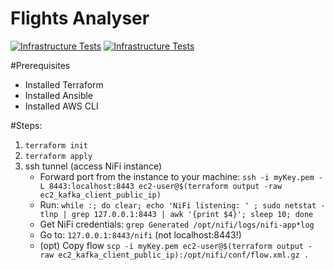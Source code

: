 # Flights Analyser

[![Infrastructure Tests](https://www.bridgecrew.cloud/badges/github/piotsik/project/general)](https://www.bridgecrew.cloud/link/badge?vcs=github&fullRepo=piotsik%2Fproject&benchmark=INFRASTRUCTURE+SECURITY)
[![Infrastructure Tests](https://www.bridgecrew.cloud/badges/github/piotsik/project/cis_aws)](https://www.bridgecrew.cloud/link/badge?vcs=github&fullRepo=piotsik%2Fproject&benchmark=CIS+AWS+V1.2)

#Prerequisites
- Installed Terraform
- Installed Ansible
- Installed AWS CLI

#Steps:
1. `terraform init`
2. `terraform apply`
3. ssh tunnel (access NiFi instance)
    - Forward port from the instance to your machine: `ssh -i myKey.pem -L 8443:localhost:8443 ec2-user@$(terraform output -raw ec2_kafka_client_public_ip)`
    - Run: `while :; do clear; echo 'NiFi listening: ' ; sudo netstat -tlnp | grep 127.0.0.1:8443 | awk '{print $4}'; sleep 10; done`
    - Get NiFi credentials: `grep Generated /opt/nifi/logs/nifi-app*log`
    - Go to: `127.0.0.1:8443/nifi` (not localhost:8443!)
    - (opt) Copy flow `scp -i myKey.pem ec2-user@$(terraform output -raw ec2_kafka_client_public_ip):/opt/nifi/conf/flow.xml.gz .`